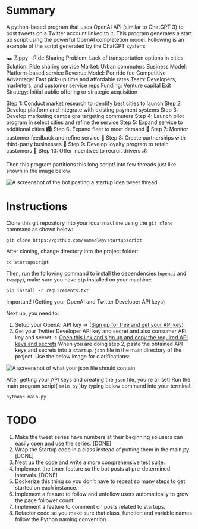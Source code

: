 # Summary

A python-based program that uses OpenAI API (similar to ChatGPT 3) to post tweets on a Twitter account linked to it.
This program generates a start up script using the powerful OpenAI completetion model. Following is an example of the script generated by the ChatGPT system:

🏎️ Zippy - Ride Sharing 
Problem: Lack of transportation options in cities 
Solution: Ride sharing service 
Market: Urban commuters 
Business Model: Platform-based service 
Revenue Model: Per ride fee 
Competitive Advantage: Fast pick-up time and affordable rates
Team: Developers, marketers, and customer service reps 
Funding: Venture capital 
Exit Strategy: Initial public offering or strategic acquisition 

Step 1: Conduct market research to identify best cities to launch
Step 2: Develop platform and integrate with existing payment systems 
Step 3: Develop marketing campaigns targeting commuters 
Step 4: Launch pilot program in select cities and refine the service 
Step 5: Expand service to additional cities 🏙️
Step 6: Expand fleet to meet demand 🚗 
Step 7: Monitor customer feedback and refine service 📝 
Step 8: Create partnerships with third-party businesses 🤝 
Step 9: Develop loyalty program to retain customers 🎁 
Step 10: Offer incentives to recruit drivers 💰

Then this program partitions this long script! into few threads just like shown in the image below:

![A screenshot of the bot posting a startup idea tweet thread](https://github.com/samadley/startupscript/blob/master/resources/sample_thread.png)






# Instructions

Clone this git repository into your local machine using the ```git clone``` command as shown below:

```
git clone https://github.com/samadley/startupscript
```

After cloning, change directory into the project folder:

```
cd startupscript
```

Then, run the following command to install the dependencies (```openai``` and ```tweepy```), make sure you have ```pip``` installed on your machine:

```
pip install -r requirements.txt
```

Important! (Getting your OpenAI and Twitter Developer API keys)

Next up, you need to:
1. Setup your OpenAI API key -> ([Sign up for free and get your API key](https://platform.openai.com/account/api-keys))
2. Get your Twitter Developer API key and secret and also consumer API key and secret -> [Open this link and sign up and copy the required API keys and secrets](https://developer.twitter.com/apps)
When you are doing step 2, paste the obtained API keys and secrets into a ```startup.json``` file in the main directory of the project. Use the below image for clarifications:

![A screenshot of what your ```json``` file should contain](https://github.com/samadley/startupscript/blob/master/resources/credentials_json.png)

After getting your API keys and creating the ```json``` file, you're all set! Run the main program script( ```main.py``` )by typing below command into your terminal:

```
python3 main.py
```


# TODO 

1. Make the tweet series have numbers at their beginning so users can easily open and use the series. [DONE]
2. Wrap the Startup code in a class instead of putting them in the main.py. [DONE]
3. Neat up the code and write a more comprehensive test suite. 
4. Implement the timer feature so the bot posts at pre-determined intervals. [DONE]
5. Dockerize this thing so you don't have to repeat so many steps to get started on each instance.
6. Implement a feature to follow and unfollow users automatically to grow the page follower count.
7. Implement a feature to comment on posts related to startups.
8. Refactor code so you make sure that class, function and variable names follow the Python naming convention.
